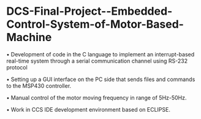 # DCS-Final-Project--Embedded-Control-System-of-Motor-Based-Machine
• Development of code in the C language to implement an interrupt-based real-time system through a serial communication channel using RS-232 protocol

• Setting up a GUI interface on the PC side that sends files and commands to the MSP430 controller.

• Manual control of the motor moving frequency in range of 5Hz-50Hz.

• Work in CCS IDE development environment based on ECLIPSE.
